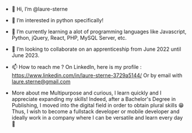 - 👋 Hi, I’m @laure-sterne
- 👀 I’m interested in python specifically!
- 🌱 I’m currently learning a alot of programming languages like Javascript, Python, jQuery, React, PHP, MySQL Server, etc.
- 💞️ I’m looking to collaborate on an apprenticeship from June 2022 until June 2023.
- 📫 How to reach me ? 
On LinkedIn, here is my profile : https://www.linkedin.com/in/laure-sterne-3729a5144/
Or by email with laure.sterne@gmail.com

- More about me 
Multipurpose and curious, I learn quickly and I appreciate expanding my skills! 
Indeed, after a Bachelor's Degree in Publishing, I moved into the digital field in order to obtain plural skills 😁 
Thus, I wish to become a fullstack developer or mobile developer and ideally work in a company where I can be versatile and learn every day 🤩 

